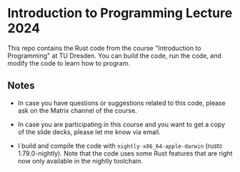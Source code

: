 # Introduction to Programming Lecture 2024

This repo contains the Rust code from the course "Introduction to Programming" at TU Dresden.
You can build the code, run the code, and modify the code to learn how to program.

## Notes

- In case you have questions or suggestions related to this code, please ask on the Matrix channel of the course.

- In case you are participating in this course and you want to get a copy of the slide decks, please let me know via email.

- I build and compile the code with `nightly-x86_64-apple-darwin` (rustc 1.79.0-nightly). Note that the code uses some Rust features that are right now only available in the nightly toolchain.
